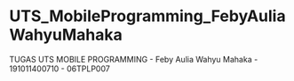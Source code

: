 # UTS_MobileProgramming_FebyAuliaWahyuMahaka
TUGAS UTS MOBILE PROGRAMMING - Feby Aulia Wahyu Mahaka - 191011400710 - 06TPLP007
